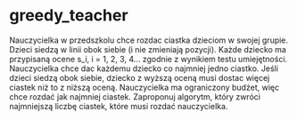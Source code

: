 # greedy_teacher

Nauczycielka w przedszkolu chce rozdac ciastka dzieciom w swojej grupie. Dzieci siedzą w linii obok siebie (i nie zmieniają pozycji). Każde dziecko ma przypisaną ocene s_i, i = 1, 2, 3, 4... zgodnie z wynikiem testu umiejętności.
Nauczycielka chce dac każdemu dziecko co najmniej jedno ciastko. Jeśli dzieci siedzą obok siebie, dziecko z wyższą oceną musi dostac więcej ciastek niż to z niższą oceną. Nauczycielka ma ograniczony budżet, więc chce rozdać jak najmniej ciastek. Zaproponuj algorytm, który zwróci najmniejszą liczbę ciastek, które musi rozdać nauczycielka.
